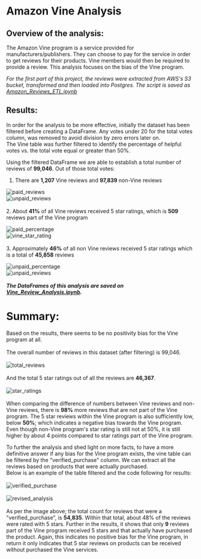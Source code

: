 # Amazon Vine Analysis

## Overview of the analysis: 

The Amazon Vine program is a service provided for manufacturers/publishers.  They can choose to pay for the service in order to get reviews for their products.  Vine members would then be required to provide a review.  This analysis focuses on the bias of the Vine program. <br>

*For the first part of this project, the reviews were extracted from AWS's S3 bucket, transformed and then loaded into Postgres.  The script is saved as [Amazon_Reviews_ETL.ipynb](https://github.com/taranahassan/Amazon_Vine_Analysis/blob/main/Amazon_Reviews_ETL.ipynb)*

## Results: 

In order for the analysis to be more effective, initially the dataset has been filtered before creating a DataFrame.  Any votes under 20 for the total votes column, was removed to avoid division by zero errors later on. <br>
The Vine table was further filtered to identify the percentage of helpful votes vs. the total vote equal or greater than 50%.
<br>

Using the filtered DataFrame we are able to establish a total number of reviews of **99,046**.  Out of those total votes:

  1.  There are **1,207** Vine reviews and **97,839** non-Vine reviews<br>
  
![paid_reviews](https://user-images.githubusercontent.com/75437852/114918412-0d436100-9df5-11eb-8ddf-9e059482b5d3.PNG)
<br>
![unpaid_reviews](https://user-images.githubusercontent.com/75437852/114918447-159b9c00-9df5-11eb-9bc0-c25ef542bb1d.PNG)
<br>
<br>
  2.  About **41%** of all Vine reviews received 5 star ratings, which is **509** reviews part of the Vine program <br>
   
![paid_percentage](https://user-images.githubusercontent.com/75437852/114918662-5398c000-9df5-11eb-8041-dcb40eb16aee.PNG)
<br>
![vine_star_rating](https://user-images.githubusercontent.com/75437852/114918701-627f7280-9df5-11eb-8649-df8d87e782c1.PNG)
<br>
<br>
  3.  Approximately **46%** of all non Vine reviews received 5 star ratings which is a total of **45,858** reviews <br>
  
 ![unpaid_percentage](https://user-images.githubusercontent.com/75437852/114918794-82169b00-9df5-11eb-8dc9-4e022cfc8e41.PNG)<br>
![unpaid_reviews](https://user-images.githubusercontent.com/75437852/114918807-85aa2200-9df5-11eb-936a-fafbbf8767ad.PNG)
<br>
<br>
***The DataFrames of this analysis are saved on [Vine_Review_Analysis.ipynb](https://github.com/taranahassan/Amazon_Vine_Analysis/blob/main/Vine_Review_Analysis.ipynb).*** <br>

# Summary: 

Based on the results, there seems to be no positivity bias for the Vine program at all.  
<br>
The overall number of reviews in this dataset (after filtering) is 99,046.
<br>
<br>
![total_reviews](https://user-images.githubusercontent.com/75437852/114918923-a5d9e100-9df5-11eb-84ac-b58a018217c9.PNG)
<br>
<br>
And the total 5 star ratings out of all the reviews are **46,367**. 
<br>
<br>
![star_ratings](https://user-images.githubusercontent.com/75437852/114919223-f8b39880-9df5-11eb-93c5-033951669557.PNG) <br>
<br>
When comparing the difference of numbers between Vine reviews and non-Vine reviews, there is **98%** more reviews that are not part of the Vine program.  The 5 star reviews within the Vine program is also sufficiently low, below **50%**; which indicates a negative bias towards the Vine program.  Even though non-Vine program's star rating is still not at 50%, it is still higher by about 4 points compared to star ratings part of the Vine program.<br>

To further the analysis and shed light on more facts, to have a more definitive answer if any bias for the Vine program exists, the vine table can be filtered by the "verified_purchase" column. We can extract all the reviews based on products that were actually purchased. <br>
Below is an example of the table filtered and the code following for results: 
<br>
<br>
![verified_purchase](https://user-images.githubusercontent.com/75437852/114971915-60e09980-9e4b-11eb-94d0-a2fd68211e8f.PNG)
<br>
<br>
![revised_analysis](https://user-images.githubusercontent.com/75437852/114971589-a18be300-9e4a-11eb-9d24-f7c28d25d4d6.PNG)
<br>
<br>
As per the image above; the total count for reviews that were a "verified_purchase", is **54,835**.  Within that total, about 48% of the reviews were rated with 5 stars.  Further in the results, it shows that only **9** reviews part of the Vine program received 5 stars and that actually have purchased the product.  Again, this indicates no positive bias for the Vine program, in return it only indicates that 5 star reviews on products can be received without purchased the Vine services.
